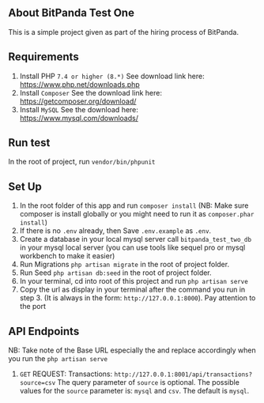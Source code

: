 ## About BitPanda Test One

This is a simple project given as part of the hiring process of BitPanda.

## Requirements
1. Install PHP `7.4 or higher (8.*)` See download link here: https://www.php.net/downloads.php
2. Install `Composer` See the download link here: https://getcomposer.org/download/
3. Install `MySQL` See the download here: https://www.mysql.com/downloads/

## Run test
In the root of project, run `vendor/bin/phpunit`

## Set Up
1. In the root folder of this app and run `composer install` (NB: Make sure composer is install globally or you might need to run it as `composer.phar install`)
2. If there is no `.env` already, then Save `.env.example` as `.env`.
3. Create a database in your local mysql server call  `bitpanda_test_two_db` in your mysql local server (you can use tools like sequel pro or mysql workbench to make it easier)
4. Run Migrations `php artisan migrate` in the root of project folder.
5. Run Seed `php artisan db:seed` in the root of project folder.
6. In your terminal, cd into root of this project and run `php artisan serve`
7. Copy the url as display in your terminal after the command you run in step 3. (It is always in the form: `http://127.0.0.1:8000`). Pay attention to the port


## API Endpoints
NB: Take note of the Base URL especially the  and replace accordingly when you run the `php artisan serve`
1. `GET` REQUEST: Transactions: `http://127.0.0.1:8001/api/transactions?source=csv` The query parameter of `source` is optional. The possible values for the `source` parameter is: `mysql` and `csv`. The default is `mysql`. 
